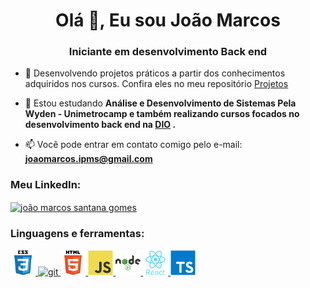 <h1 align="center">Olá 👋, Eu sou João Marcos</h1>
<h3 align="center">Iniciante em desenvolvimento Back end</h3>

- 🔭 Desenvolvendo projetos práticos a partir dos conhecimentos adquiridos nos cursos. Confira eles no meu repositório [Projetos](https://github.com/joao-marcos2023/Projetos)

- 🌱 Estou estudando **Análise e Desenvolvimento de Sistemas Pela Wyden - Unimetrocamp e também realizando cursos focados no desenvolvimento back end na [DIO](https://www.dio.me/) .**

- 📫 Você pode entrar em contato comigo pelo e-mail: **joaomarcos.ipms@gmail.com**

<h3 align="left">Meu LinkedIn: </h3>
<p align="left">
<a href="https:/www.linkedin.com/in/joao-marcos-santana-gomes" target="blank"><img align="center" src="https://raw.githubusercontent.com/rahuldkjain/github-profile-readme-generator/master/src/images/icons/Social/linked-in-alt.svg" alt="joão marcos santana gomes" height="30" width="40" /></a>
</p>

<h3 align="left">Linguagens e ferramentas: </h3>
<p align="left"> <a href="https://www.w3schools.com/css/" target="_blank" rel="noreferrer"> 
  <img src="https://raw.githubusercontent.com/devicons/devicon/master/icons/css3/css3-original-wordmark.svg" alt="css3" width="40" height="40"/> </a> <a href="https://git-scm.com/" target="_blank" rel="noreferrer"> <img src="https://www.vectorlogo.zone/logos/git-scm/git-scm-icon.svg" alt="git" width="40" height="40"/> </a> <a href="https://www.w3.org/html/" target="_blank" rel="noreferrer"> <img src="https://raw.githubusercontent.com/devicons/devicon/master/icons/html5/html5-original-wordmark.svg" alt="html5" width="40" height="40"/> </a> <a href="https://developer.mozilla.org/en-US/docs/Web/JavaScript" target="_blank" rel="noreferrer"> <img src="https://raw.githubusercontent.com/devicons/devicon/master/icons/javascript/javascript-original.svg" alt="javascript" width="40" height="40"/> </a> <a href="https://nodejs.org" target="_blank" rel="noreferrer"> <img src="https://raw.githubusercontent.com/devicons/devicon/master/icons/nodejs/nodejs-original-wordmark.svg" alt="nodejs" width="40" height="40"/> </a> <a href="https://reactjs.org/" target="_blank" rel="noreferrer"> <img src="https://raw.githubusercontent.com/devicons/devicon/master/icons/react/react-original-wordmark.svg" alt="react" width="40" height="40"/> </a> <a href="https://www.typescriptlang.org/" target="_blank" rel="noreferrer"> <img src="https://raw.githubusercontent.com/devicons/devicon/master/icons/typescript/typescript-original.svg" alt="typescript" width="40" height="40"/> </a> </p>

